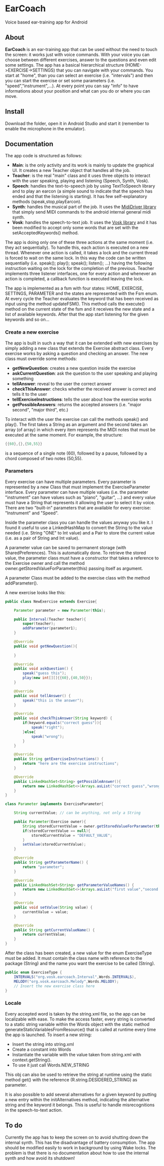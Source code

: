 # EarCoach
Voice based ear-training app for Android

## About

**EarCoach** is an ear-training app that can be used without the need to touch the screen: it works just with voice commands. With your voice you can choose between different exercises, answer to the questions and even edit some settings. The app has a basical hierarchical structure (HOME->EXERCISE->SETTINGS) that you can navigate with your commands. You start at "home", than you can select an exercise (i.e. "intervals") and then you can start the exercise or set some parameters (i.e. "speed","instrument",...). At every point you can say "info" to have informations about your position and what can you do or where you can move.

## Install

Download the folder, open it in Android Studio and start it (remember to enable the microphone in the emulator).

## Documentation
The app code is structured as follows:
- **Main**: is the only activity and its work is mainly to update the graphical UI. It creates a new Teacher object that handles all the job.
- **Teacher**: is the real "main" class and it uses three objects to interact with the user speaking, playing and listening (Speech, Synth, Vosk).
- **Speech**: handles the text-to-speech job by using TextToSpeech library and to play an earcon (a simple sound to indicate that the speech has ended and that the listening is starting). It has few self-explanatory methods (speak,stop,playEarcon).
- **Synth**: handles the musical part of the job. It uses the [MidiDriver library](https://github.com/billthefarmer/mididriver) that simply send MIDI commands to the android internal general midi synth.
- **Vosk**: handles the speech-to-text job. It uses the [Vosk library](https://alphacephei.com/vosk/) and it has been modified to accept only some words that are set with the setAcceptedKeywords() method.

The app is doing only one of these three actions at the same moment (i.e. they act sequentially). To handle this, each action is executed on a new thread. Whenever one action is called, it takes a lock and the current thread is forced to wait on the same lock. In this way the code can be written sequentially (i.e. speak(); play(); speak(); listen(); ...) having the following instruction waiting on the lock for the completion of the previous. Teacher implements three listener interfaces, one for every action and whenever an action is completed, a callback function is executed leaving the lock.

The app is implemented as a fsm with four states: HOME, EXERCISE, SETTINGS, PARAMETER and the states are represented with the Fsm enum. At every cycle the Teacher evaluates the keyword that has been received as input using the method updateFSM(). This method calls the execute() method on the current state of the fsm and it receives the new state and a list of available keywords. After that the app start listening for the given keywords and so on...

### Create a new exercise
The app is built in such a way that it can be extended with new exercises by simply adding a new class that extends the Exercise abstract class. Every exercise works by asking a question and checking an answer. The new class must override some methods:

- **getNewQuestion**: creates a new question inside the exercise
- **askCurrentQuestion**: ask the question to the user speaking and playing something
- **tellAnswer**: reveal to the user the correct answer
- **checkThisAnswer**: checks whether the received answer is correct and tells it to the user
- **tellExerciseInstructions**: tells the user about how the exercise works
- **getPossibleAnswers**: returns the accepted answers (i.e. "major second", "major third", etc.)

To interact with the user the exercise can call the methods speak() and play(). The first takes a String as an argument and the second takes an array (of array) in which every item represents the MIDI notes that must be executed at the same moment. For example, the structure:

```java
{{60},{},{50,55}}
```
is a sequence of a single note (60), followed by a pause, followed by a chord composed of two notes (50,55).

### Parameters

Every exercise can have multiple parameters. Every parameter is represented by a new Class that must implement the ExerciseParameter interface. Every parameter can have multiple values (i.e. the parameter "instrument" can have values such as "piano", "guitar", ...) and every value must have a String that represents it allowing the user to select it by voice. There are two "built-in" parameters that are available for every exercise: "Instrument" and "Speed".

Inside the parameter class you can handle the values anyway you like it. I found it useful to use a LinkedHashMap to convert the String to the value needed (i.e. String "ONE" to Int value) and a Pair to store the current value (i.e. as a pair of String and Int value).

A parameter value can be saved to permanent storage (with SharedPreferences). This is automatically done. To retrieve the stored value, the parameter class must have a constructor that takes a reference to the Exercise owner and call the method owner.getStoredValueForParameter(this) passing itself as argument.

A parameter Class must be added to the exercise class with the method addParameter().

A new exercise looks like this:

```java
public class NewExercise extends Exercise{

    Parameter parameter = new Parameter(this);

    public Interval(Teacher teacher){
        super(teacher);
        addParameter(parameter1);
    }

    @Override
    public void getNewQuestion(){
		
    }

    @Override
    public void askQuestion() {
		speak("guess this");
		play(new int[][]{{60},{40,50}});
    }

    @Override
    public void tellAnswer() {
        speak("this is the answer");
    }

    @Override
    public void checkThisAnswer(String keyword) {
		if(keyword.equals("correct guess")){
			speak("right");
		}else{
			speak("wrong");
		}
    }

    @Override
    public String getExerciseInstructions() {
        return "here are the exercise instructions";
    }

    @Override
    public LinkedHashSet<String> getPossibleAnswer(){
        return new LinkedHashSet<>(Arrays.asList("correct guess","wrong guess"));
    }
}

class Parameter implements ExerciseParameter{

    String currentValue; // can be anything, not only a String

    public Parameter(Exercise owner){
        String storedCurrentValue = owner.getStoredValueForParameter(this);
        if(storedCurrentValue == null){
            storedCurrentValue = "DEFAULT_VALUE";
        }
        setValue(storedCurrentValue);
    }

    @Override
    public String getParameterName() {
        return "parameter";
    }

    @Override
    public LinkedHashSet<String> getParameterValueNames() {
        return new LinkedHashSet<>(Arrays.asList("first value","second value"));
    }

    @Override
    public void setValue(String value) {
		currentValue = value;
    }

    @Override
    public String getCurrentValueName() {
        return currentValue;
    }
}
```

After the class has been created, a new value for the enum ExerciseType must be added. It must contain the class name with reference to the package (String) and the name you want the exercise to be called (String).

```java
public enum ExerciseType {
    INTERVALS("org.vosk.earcoach.Interval",Words.INTERVALS),
    MELODY("org.vosk.earcoach.Melody",Words.MELODY);
    // Insert the new exercise class here
}
```

### Locale
Every accepted word is taken by the string.xml file, so the app can be localizable with ease. To make the access faster, every string is converted to a static string variable within the Words object with the static method generateStaticVariablesFromResource() that is called at runtime every time the app is launched. To insert a new string:
- Insert the string into string.xml
- Create a constant into Words
- Instantiate the variable with the value taken from string.xml with context.getString().
- To use it just call Words.NEW_STRING

This obj can also be used to retrieve the string at runtime using the static method get() with the reference (R.string.DESIDERED_STRING) as parameter.

It is also possible to add several alternatives for a given keyword by putting a new entry within the initAlternatives method, indicating the alternative string and the keyword it belongs. This is useful to handle misrecognitions in the speech-to-text action.

## To do
Currently the app has to keep the screen on to avoid shutting down the internal synth. This has the disadvantage of battery consumption. The app should be modified easily to work in background by using Wake locks. The problem is that there is no documentation about how to use the internal synth and how avoid its shutdown!
